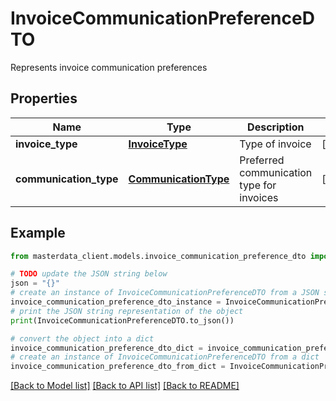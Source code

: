 # InvoiceCommunicationPreferenceDTO

Represents invoice communication preferences

## Properties

Name | Type | Description | Notes
------------ | ------------- | ------------- | -------------
**invoice_type** | [**InvoiceType**](InvoiceType.md) | Type of invoice | [optional] 
**communication_type** | [**CommunicationType**](CommunicationType.md) | Preferred communication type for invoices | [optional] 

## Example

```python
from masterdata_client.models.invoice_communication_preference_dto import InvoiceCommunicationPreferenceDTO

# TODO update the JSON string below
json = "{}"
# create an instance of InvoiceCommunicationPreferenceDTO from a JSON string
invoice_communication_preference_dto_instance = InvoiceCommunicationPreferenceDTO.from_json(json)
# print the JSON string representation of the object
print(InvoiceCommunicationPreferenceDTO.to_json())

# convert the object into a dict
invoice_communication_preference_dto_dict = invoice_communication_preference_dto_instance.to_dict()
# create an instance of InvoiceCommunicationPreferenceDTO from a dict
invoice_communication_preference_dto_from_dict = InvoiceCommunicationPreferenceDTO.from_dict(invoice_communication_preference_dto_dict)
```
[[Back to Model list]](../README.md#documentation-for-models) [[Back to API list]](../README.md#documentation-for-api-endpoints) [[Back to README]](../README.md)


